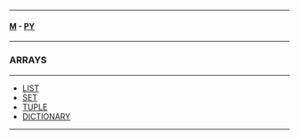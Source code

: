 
---

#### [M](https://github.com/ttltrk/TTT/blob/master/menu.md) - [PY](https://github.com/ttltrk/TTT/blob/master/PY/PY.md)

---

### ARRAYS

---

- [LIST](https://github.com/ttltrk/TTT/blob/master/PY/ARRAYS/LIST/LIST.md)
- [SET](https://github.com/ttltrk/TTT/blob/master/PY/ARRAYS/SET/SET.md)
- [TUPLE](https://github.com/ttltrk/TTT/blob/master/PY/ARRAYS/TUPLE/TUPLE.md)
- [DICTIONARY](https://github.com/ttltrk/TTT/blob/master/PY/ARRAYS/DICT/DICT.md)

---
